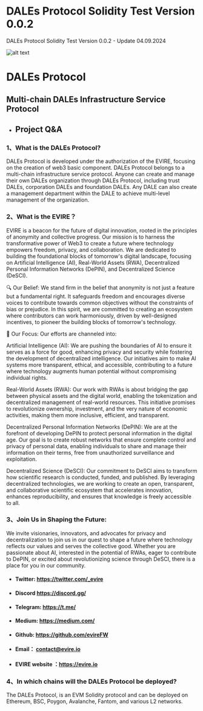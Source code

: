 # DALEs Protocol Solidity Test Version 0.0.2
DALEs Protocol Solidity Test Version 0.0.2 - Update 04.09.2024


![alt text](https://github.com/elvin3x/DALEs/blob/main/header-evire-dales.png?raw=true)



# DALEs Protocol

## Multi-chain DALEs Infrastructure Service Protocol




- ## Project Q&A




### 1、What is the DALEs Protocol? 


DALEs Protocol is developed under the authorization of the EVIRE, focusing on the creation of web3 basic component. DALEs Protocol belongs to a multi-chain infrastructure service protocol.  Anyone can create and manage their own DALEs organization through DALEs Protocol, including trust DALEs, corporation DALEs and foundation DALEs. Any DALE can also create a management department within the DALE to achieve multi-level management of the organization.



### 2、What is the EVIRE？

EVIRE is a beacon for the future of digital innovation, rooted in the principles of anonymity and collective progress. Our mission is to harness the transformative power of Web3 to create a future where technology empowers freedom, privacy, and collaboration. We are dedicated to building the foundational blocks of tomorrow's digital landscape, focusing on Artificial Intelligence (AI), Real-World Assets (RWA), Decentralized Personal Information Networks (DePIN), and Decentralized Science (DeSCI).

🔍 Our Belief: We stand firm in the belief that anonymity is not just a feature but a fundamental right. It safeguards freedom and encourages diverse voices to contribute towards common objectives without the constraints of bias or prejudice. In this spirit, we are committed to creating an ecosystem where contributors can work harmoniously, driven by well-designed incentives, to pioneer the building blocks of tomorrow's technology.

🚀 Our Focus: Our efforts are channeled into:

Artificial Intelligence (AI): We are pushing the boundaries of AI to ensure it serves as a force for good, enhancing privacy and security while fostering the development of decentralized intelligence. Our initiatives aim to make AI systems more transparent, ethical, and accessible, contributing to a future where technology augments human potential without compromising individual rights.

Real-World Assets (RWA): Our work with RWAs is about bridging the gap between physical assets and the digital world, enabling the tokenization and decentralized management of real-world resources. This initiative promises to revolutionize ownership, investment, and the very nature of economic activities, making them more inclusive, efficient, and transparent.

Decentralized Personal Information Networks (DePIN): We are at the forefront of developing DePIN to protect personal information in the digital age. Our goal is to create robust networks that ensure complete control and privacy of personal data, enabling individuals to share and manage their information on their terms, free from unauthorized surveillance and exploitation.

Decentralized Science (DeSCI): Our commitment to DeSCI aims to transform how scientific research is conducted, funded, and published. By leveraging decentralized technologies, we are working to create an open, transparent, and collaborative scientific ecosystem that accelerates innovation, enhances reproducibility, and ensures that knowledge is freely accessible to all.


### 3、Join Us in Shaping the Future:


We invite visionaries, innovators, and advocates for privacy and decentralization to join us in our quest to shape a future where technology reflects our values and serves the collective good. Whether you are passionate about AI, interested in the potential of RWAs, eager to contribute to DePIN, or excited about revolutionizing science through DeSCI, there is a place for you in our community.


- #### Twitter:    https://twitter.com/_evire

- #### Discord     https://discord.gg/

- #### Telegram: https://t.me/

- #### Medium:   https://medium.com/

- #### Github:    https://github.com/evireFW

- #### Email： contact@evire.io

- #### EVIRE website ：https://evire.io





### 4、In which chains will the DALEs Protocol be deployed?


The DALEs Protocol, is an EVM Solidity protocol and can be deployed on Ethereum, BSC, Poygon, Avalanche, Fantom, and various L2 networks.



